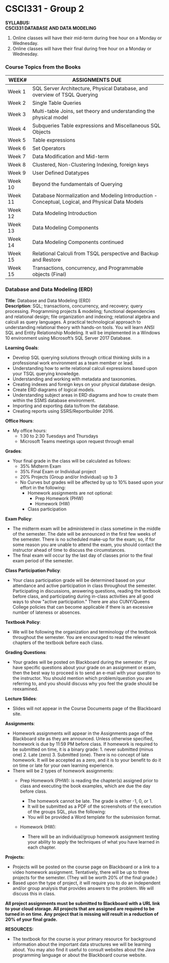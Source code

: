 # CSCI331 - Group 2

**SYLLABUS:**  
**CSCI331 DATABASE AND DATA MODELING**

1. Online classes will have their mid-term during free hour on a Monday or Wednesday.
2. Online classes will have their final during free hour on a Monday or Wednesday.

### Course Topics from the Books
**WEEK#** | **ASSIGNMENTS DUE**
---------|---------------------
Week 1 | SQL Server Architecture, Physical Database, and overview of TSQL Querying
Week 2 | Single Table Queries
Week 3 | Multi-table Joins, set theory and understanding the physical model
Week 4 | Subqueries Table expressions and Miscellaneous SQL Objects
Week 5 | Table expressions
Week 6 | Set Operators
Week 7 | Data Modification and Mid-term
Week 8 | Clustered, Non-Clustering Indexing, foreign keys
Week 9 | User Defined Datatypes
Week 10 | Beyond the fundamentals of Querying
Week 11 | Database Normalization and Modeling Introduction - Conceptual, Logical, and Physical Data Models
Week 12 | Data Modeling Introduction
Week 13 | Data Modeling Components
Week 14 | Data Modeling Components continued
Week 15 | Relational Calculi from TSQL perspective and Backup and Restore
Week 15 | Transactions, concurrency, and Programmable objects (Final)

### Database and Data Modeling (ERD)
**Title**: Database and Data Modeling (ERD)  
**Description**: SQL; transactions, concurrency, and recovery; query processing. Programming projects & modeling; functional dependencies and relational design; file organization and indexing; relational algebra and calculi as query languages. A practical technological approach to understanding relational theory with hands-on tools. You will learn ANSI SQL and Entity Relationship Modeling. It will be implemented in a Windows 10 environment using Microsoft’s SQL Server 2017 Database.

**Learning Goals**:
- Develop SQL querying solutions through critical thinking skills in a professional work environment as a team member or lead.
- Understanding how to write relational calculi expressions based upon your TSQL querying knowledge.
- Understanding and working with metadata and taxonomies.
- Creating indexes and foreign keys on your physical database design.
- Create ERD diagrams of logical models.
- Understanding subject areas in ERD diagrams and how to create them within the SSMS database environment.
- Importing and exporting data to/from the database.
- Creating reports using SSRS/Reportbuilder 2016.

**Office Hours**:
- My office hours:
  - 1:30 to 2:30 Tuesdays and Thursdays
  - Microsoft Teams meetings upon request through email

**Grades**:
- Your final grade in the class will be calculated as follows:
  - 35% Midterm Exam
  - 35% Final Exam or Individual project
  - 20% Projects (Group and/or Individual) up to 3
  - No Curves but grades will be affected by up to 10% based upon your effort in the following:
    - Homework assignments are not optional:
      - Prep Homework (PHW)
      - Homework (HW)
    - Class participation

**Exam Policy**:
- The midterm exam will be administered in class sometime in the middle of the semester. The date will be announced in the first few weeks of the semester. There is no scheduled make-up for the exam; so, if for some reason you are unable to attend the exam, you should contact the instructor ahead of time to discuss the circumstances.
- The final exam will occur by the last day of classes prior to the final exam period of the semester.

**Class Participation Policy**:
- Your class participation grade will be determined based on your attendance and active participation in class throughout the semester. Participating in discussions, answering questions, reading the textbook before class, and participating during in-class activities are all good ways to show "active participation." There are also CUNY/Queens College policies that can become applicable if there is an excessive number of lateness or absences.

**Textbook Policy**:
- We will be following the organization and terminology of the textbook throughout the semester. You are encouraged to read the relevant chapters of the textbook before each class.

**Grading Questions**:
- Your grades will be posted on Blackboard during the semester. If you have specific questions about your grade on an assignment or exam, then the best way to proceed is to send an e-mail with your question to the instructor. You should mention which problem/question you are referring to, and you should discuss why you feel the grade should be reexamined.

**Lecture Slides**:
- Slides will not appear in the Course Documents page of the Blackboard site.

**Assignments**:
- Homework assignments will appear in the Assignments page of the Blackboard site as they are announced. Unless otherwise specified, homework is due by 11:59 PM before class. If homework is required to be submitted on time, it is a binary grade: 1. never submitted (minus one) 2. Late (zero) 3. Submitted (one). There is no concept of late homework. It will be accepted as a zero, and it is to your benefit to do it on time or late for your own learning experience.
- There will be 2 types of homework assignments:
  - Prep Homework (PHW): is reading the chapter(s) assigned prior to class and executing the book examples, which are due the day before class.
      - The homework cannot be late. The grade is either -1, 0, or 1.
      - It will be submitted as a PDF of the screenshots of the execution of the groups SQL, plus the following:
      - You will be provided a Word template for the submission format.
  
  - Homework (HW):
      - There will be an individual/group homework assignment testing your ability to apply the techniques of what you have learned in each chapter.

**Projects:**
- Projects will be posted on the course page on Blackboard or a link to a video homework assignment. Tentatively, there will be up to three projects for the semester. (They will be worth 20% of the final grade.)
- Based upon the type of project, it will require you to do an independent and/or group analysis that provides answers to the problem. We will discuss this in class.

**All project assignments must be submitted to Blackboard with a URL link to your cloud storage. All projects that are assigned are required to be turned in on time. Any project that is missing will result in a reduction of 20% of your final grade.**

**RESOURCES:**
- The textbook for the course is your primary resource for background information about the important data structures we will be learning about. You may also find it useful to consult websites about the Java programming language or about the Blackboard course website.
